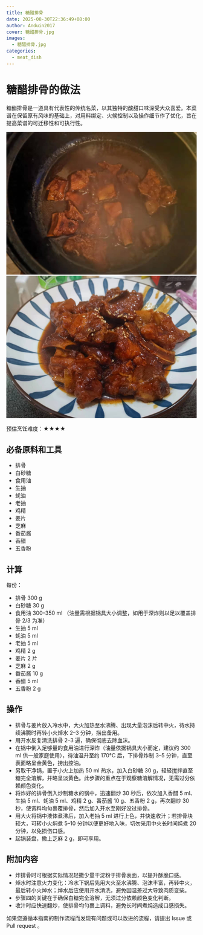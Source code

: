```yaml
---
title: 糖醋排骨
date: 2025-08-30T22:36:49+08:00
author: Anduin2017
cover: 糖醋排骨.jpg
images:
  - 糖醋排骨.jpg
categories:
  - meat_dish
---
```


# 糖醋排骨的做法

糖醋排骨是一道具有代表性的传统名菜，以其独特的酸甜口味深受大众喜爱。本菜谱在保留原有风味的基础上，对用料绑定、火候控制以及操作细节作了优化，旨在提高菜谱的可迁移性和可执行性。

![示例菜成品](./1.jpeg)
![示例菜成品](./2.jpeg)

预估烹饪难度：★★★★

## 必备原料和工具

- 排骨
- 白砂糖
- 食用油
- 生抽
- 蚝油
- 老抽
- 鸡精
- 姜片
- 芝麻
- 番茄酱
- 香醋
- 五香粉

## 计算

每份：

- 排骨 300 g
- 白砂糖 30 g
- 食用油 300–350 ml  （油量需根据锅具大小调整，如用于深炸则以足以覆盖排骨 2/3 为准）
- 生抽 5 ml
- 蚝油 5 ml
- 老抽 5 ml
- 鸡精 2 g
- 姜片 2 片
- 芝麻 2 g
- 番茄酱 10 g
- 香醋 5 ml
- 五香粉 2 g

## 操作

- 排骨与姜片放入冷水中，大火加热至水沸腾、出现大量泡沫后转中火，待水持续沸腾时再转小火焯水 2–3 分钟，捞出备用。
- 用开水反复清洗排骨 2–3 遍，确保彻底去除血沫。
- 在锅中倒入足够量的食用油进行深炸（油量依据锅具大小而定，建议约 300 ml 供一般家庭使用），待油温升至约 170°C 后，下排骨炸制 3–5 分钟，直至表面略呈金黄色，捞出控油。
- 另取干净锅，置于小火上加热 50 ml 热水，加入白砂糖 30 g，轻轻搅拌直至糖完全溶解，并略呈淡黄色。此步骤的重点在于观察糖溶解情况，无需过分依赖颜色变化。
- 将炸好的排骨倒入炒制糖水的锅中，迅速翻炒 30 秒后，依次加入香醋 5 ml、生抽 5 ml、蚝油 5 ml、鸡精 2 g、番茄酱 10 g、五香粉 2 g，再次翻炒 30 秒，使调料均匀裹覆排骨，然后加入开水至刚好没过排骨。
- 用大火将锅中液体煮沸后，加入老抽 5 ml 进行上色，并快速收汁；若排骨块较大，可转小火焖煮 5–10 分钟以便更好地入味，切勿采用中火长时间炖煮 20 分钟，以免损伤口感。
- 起锅装盘，撒上芝麻 2 g，即可享用。

## 附加内容

- 炸排骨时可根据实际情况轻撒少量干淀粉于排骨表面，以提升酥脆口感。
- 焯水时注意火力变化：冷水下锅后先用大火至水沸腾、泡沫丰富，再转中火，最后转小火焯水；焯水后应使用开水清洗，避免因温差过大导致肉质变柴。
- 步骤四的关键在于确保白糖完全溶解，无须过分依赖颜色变化判断。
- 收汁时应快速翻炒，使排骨均匀裹上调料，避免长时间煮炖造成口感损失。

如果您遵循本指南的制作流程而发现有问题或可以改进的流程，请提出 Issue 或 Pull request 。
